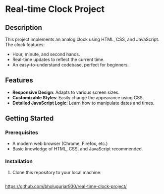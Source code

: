 # Real-time Clock Project

## Description
This project implements an analog clock using HTML, CSS, and JavaScript. The clock features:

- Hour, minute, and second hands.
- Real-time updates to reflect the current time.
- An easy-to-understand codebase, perfect for beginners.

## Features
- **Responsive Design**: Adapts to various screen sizes.
- **Customizable Styles**: Easily change the appearance using CSS.
- **Detailed JavaScript Logic**: Learn how to manipulate dates and times.

## Getting Started

### Prerequisites
- A modern web browser (Chrome, Firefox, etc.)
- Basic knowledge of HTML, CSS, and JavaScript recommended.

### Installation
1. Clone this repository to your local machine:
   ```bash
  https://github.com/bholugurjar930/real-time-clock-project/
